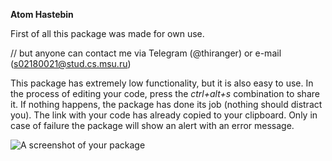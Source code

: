 **Atom Hastebin**

First of all this package was made for own use.

// but anyone can contact me via Telegram (@thiranger) or e-mail (s02180021@stud.cs.msu.ru)

This package has extremely low functionality, but it is also easy to use. In the process of editing your code, press the *ctrl+alt+s* combination to share it. If nothing happens, the package has done its job (nothing should distract you). The link with your code has already copied to your clipboard. Only in case of failure the package will show an alert with an error message.

![A screenshot of your package](https://f.cloud.github.com/assets/69169/2290250/c35d867a-a017-11e3-86be-cd7c5bf3ff9b.gif)

